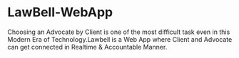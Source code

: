 # LawBell-WebApp
Choosing an Advocate by Client is one of the most difficult task even in this Modern Era of Technology.Lawbell is a Web App where Client and Advocate can get connected in Realtime &amp; Accountable Manner.
